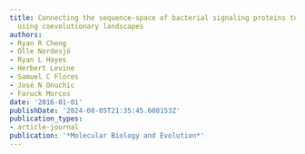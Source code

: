 ```yaml
---
title: Connecting the sequence-space of bacterial signaling proteins to phenotypes
  using coevolutionary landscapes
authors:
- Ryan R Cheng
- Olle Nordesjö
- Ryan L Hayes
- Herbert Levine
- Samuel C Flores
- José N Onuchic
- Faruck Morcos
date: '2016-01-01'
publishDate: '2024-08-05T21:35:45.608153Z'
publication_types:
- article-journal
publication: '*Molecular Biology and Evolution*'
---
```

